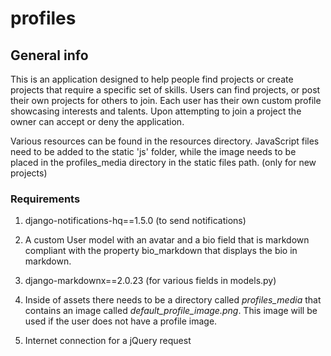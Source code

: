 # profiles

## General info

This is an application designed to help people find projects or create
projects that require a specific set of skills. Users can find projects, or
post their own projects for others to join. Each user has their own custom
profile showcasing interests and talents. Upon attempting to join a project
the owner can accept or deny the application.

Various resources can be found in the resources directory. JavaScript files
need to be added to the static 'js' folder, 
while the image needs to be placed in the profiles_media directory in the
static files path. (only for new projects)

### Requirements

1) django-notifications-hq==1.5.0 (to send notifications)

2) A custom User model with an avatar and a bio field that is markdown
compliant with the property bio_markdown that displays the bio in markdown.

3) django-markdownx==2.0.23 (for various fields in models.py)

4) Inside of assets there needs to be a directory called *profiles_media*
that contains an image called *default_profile_image.png*. This image
will be used if the user does not have a profile image.

5) Internet connection for a jQuery request